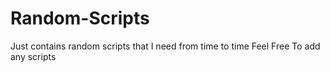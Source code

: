 # Random-Scripts
Just contains random scripts that I need from time to time
F e e l   F r e e   T o   a d d   a n y   s c r i p t s  
 
